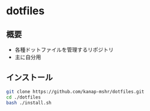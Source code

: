 
# dotfiles

## 概要

- 各種ドットファイルを管理するリポジトリ
- 主に自分用

## インストール

```bash
git clone https://github.com/kanap-mshr/dotfiles.git
cd ./dotfiles
bash ./install.sh
```

